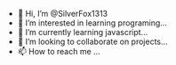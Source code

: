 - 👋 Hi, I’m @SilverFox1313
- 👀 I’m interested in learning programing...
- 🌱 I’m currently learning javascript...
- 💞️ I’m looking to collaborate on projects...
- 📫 How to reach me ...

<!---
SilverFox1313/SilverFox1313 is a ✨ special ✨ repository because its `README.md` (this file) appears on your GitHub profile.
You can click the Preview link to take a look at your changes.
--->

